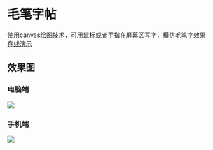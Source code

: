 # 毛笔字帖

使用canvas绘图技术，可用鼠标或者手指在屏幕区写字，模仿毛笔字效果  
[在线演示](http://zjy.space/canvas-demo/write/)  

## 效果图

### 电脑端
![](http://i2.piimg.com/3aefad286a3e104a.png)

### 手机端
![](http://i2.piimg.com/811a35eaec95a37d.jpg)